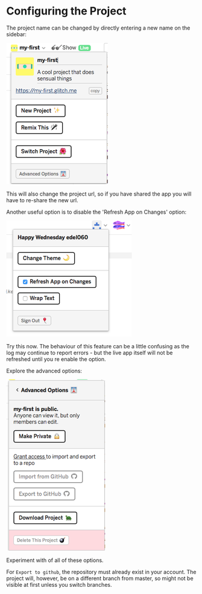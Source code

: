 # Configuring the Project

The project name can be changed by directly entering a new name on the sidebar:

![](img/08.png)

This will also change the project url, so if you have shared the app you will have to re-share the new url.

Another useful option is to disable the 'Refresh App on Changes' option:

![](img/09.png)

Try this now. The behaviour of this feature can be a little confusing as the log may continue to report errors - but the live app itself will not be refreshed until you re enable the option.

Explore the advanced options:

![](img/10.png)

Experiment with of all of these options.

For `Export to github`, the repository must already exist in your account. The project will, however, be on a different branch from master, so might not be visible at first unless you switch branches.